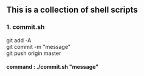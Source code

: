 ## This is a collection of shell scripts

### 1. commit.sh
git add -A <br>
git commit -m "message" <br>
git push origin master <br>

#### command : ./commit.sh "message"

